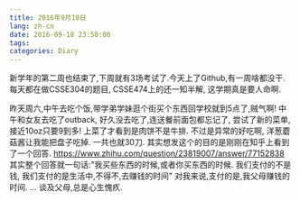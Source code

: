 ```yaml
---
title: 2016年9月18日
lang: zh-cn
date: 2016-09-18 23:50:00
tags: 
categories: Diary
---
```

新学年的第二周也结束了,下周就有3场考试了.今天上了Github,有一周啥都没干. 每天都在做CSSE304的题目, CSSE474上的还一知半解, 这学期真是要人命啊. 
<!--more-->
昨天周六,中午去吃个饭,带学弟学妹逛个街买个东西回学校就到5点了,贼气啊!
中午和女友去吃了outback, 好久没去吃了,连送餐前面包都忘记了, 尝试了新的菜单, 接近10oz只要9到多! 上菜了才看到是肉饼不是牛排. 不过是异常的好吃啊, 洋葱蘑菇酱让我能把盘子吃掉. 一共也就30刀.
其实想发这个的目的是刚刚在知乎上看到了一个回答. 
https://www.zhihu.com/question/23819007/answer/77152838
其实整个回答就一句话:"我买些东西的时候,或者你买东西的时候. 我们支付的不是钱, 我们支付的是生活中,不得不,去赚钱的时间"
对我来说,支付的是,我父母赚钱的时间.
...
谈及父母,总是心生愧疚.
